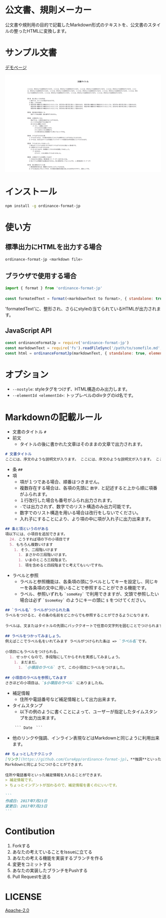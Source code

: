 # 公文書、規則メーカー
公文書や規則用の目的で記載したMarkdown形式のテキストを、公文書のスタイルの整ったHTMLに変換します。

# サンプル文書
[デモページ](https://cureapp.github.io/ordinance-format-jp/example.html)

![サンプル](./demo/assets/sample.png)

# インストール
```sh
npm install -g ordinance-format-jp
```

# 使い方
## 標準出力にHTMLを出力する場合
```sh
ordinance-format-jp <markdown file>
```

## ブラウザで使用する場合
```js
import { format } from 'ordinance-format-jp'

const formatedText = format(<markdownText to format>, { standalone: true, elementId: 'corp-site-pp'})
```
'formatedText'に、整形され、さらにstyleの当てられているHTMLが出力されます。

## JavaScript API
```js
const ordinanceFormatJp = require('ordinance-format-jp')
const markdownText = require('fs').readFileSync('/path/to/somefile.md', 'utf8')
const html = ordinanceFormatJp(markdownText, { standalone: true, elementId: 'foo-bar' }) // rendered html
```

# オプション
- `--nostyle`: styleタグをつけず、HTML構造のみ出力します。
- `--elementId <elementId>`: トップレベルのdivタグのid名です。

# Markdownの記載ルール
- 文書のタイトル ```#```
- 前文
  - タイトルの後に書かれた文章はそのままの文章で出力されます。

```md
# 文書タイトル
ここには、序文のような説明文が入ります。 ここには、序文のような説明文が入ります。 ここには、序文のような説明文が入ります。 ここには、序文のような説明文が入ります。
```
- 条 ```##```
- 項
  - 項が１つである場合、順番はつきません。
  - 複数存在する場合は、各項の先頭に ```数字.``` と記述すると上から順に項番がふられます。
  - １行改行した場合も番号がふられ出力されます。
  - ```-```では出力されず、数字でのリスト構造のみ出力可能です。
  - 数字でのリスト構造を用いる場合は改行をしないでください。
  - 入れ子にすることにより、より項の中に項が入れ子に出力出来ます。

```md
## 条と項というのがある
項以下には、小項目を追加できます。
  24. こうすれば項の下の小項目です
  5. もちろん複数いけます
    1. そう、二段階いけます
      1. まさかの三段階いけます。
      1. いまのところ三段階まで。
      1. 項を含めると四段階までと考えてもいいですね。
```
- ラベルと参照
  - ラベルと参照機能は、各条項の頭にラベルとしてキーを設定し、同じキーを各条項の文中に用いることで参照することができる機能です。
  - ラベル、参照いずれも ``` `someKey` ``` で利用できますが、文頭で参照したい場合は必ず ``` `$someKey` ``` のようにキーの頭に ```$``` をつけてください。

```md
## `ラベル名` ラベルがつけられた条
ラベルをつけると、その条の名前をどこからでも参照することができるようになります。

ラベルは、文またはタイトルの先頭にバッククオートで任意の文字列を囲むことでつけられます。

## ラベルをつかってみましょう。
例えばここでラベル名をいれてみます ラベルがつけられた条は => `ラベル名`です。

小項目にもラベルをつけられる。
  1. せっかくなので、多段階にしてからそれを実感してみましょう。
    1. まだまだ。
      1. `小項目のラベル` さて、この小項目にラベルをつけました。

## 小項目のラベルを参照してみます
さきほどの小項目は、`$小項目のラベル` にありましたね。
```

- 補足情報
  - 住所や電話番号など補足情報として出力出来ます。
- タイムスタンプ
  - 以下の例のように書くことによって、ユーザーが指定したタイムスタンプを出力出来ます。
  ~~~markdown
   ``` Date　```
  ~~~
- 他のリンクや強調、インライン表現などはMarkdownと同じように利用出来ます。

~~~markdown
## ちょっとしたテクニック
[リンク](https://github.com/CureApp/ordinance-format-jp)、**強調**といったインライン表現は、
Markdownと同じようにつけることができます。

住所や電話番号といった補足情報を入れることができます。
> 補足情報です。
> ちょっとインデントが加わるので、補足情報を書くのにいいです。

```
作成日: 2017年7月23日
変更日: 2017年7月23日
```
~~~

# Contibution
1. Forkする
2. あなたの考えていることをIssueに立てる
3. あなたの考える機能を実装するブランチを作る
4. 変更をコミットする
5. あなたの実装したブランチをPushする
6. Pull Requestを送る

# LICENSE
[Apache-2.0](https://github.com/CureApp/ordinance-format-jp/blob/master/LICENSE)
